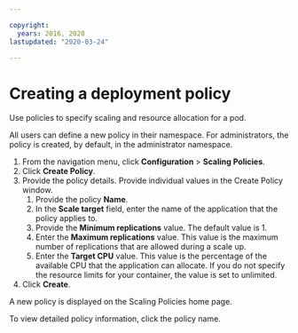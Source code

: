 ```yaml
---

copyright:
  years: 2016, 2020
lastupdated: "2020-03-24"

---
```


# Creating a deployment policy

Use policies to specify scaling and resource allocation for a pod.

All users can define a new policy in their namespace. For administrators, the policy is created, by default, in the administrator namespace.

1. From the navigation menu, click **Configuration** > **Scaling Policies**.
2. Click **Create Policy**.
3. Provide the policy details. Provide individual values in the Create Policy window.
    1. Provide the policy **Name**.
    2. In the **Scale target** field, enter the name of the application that the policy applies to.
    3. Provide the **Minimum replications** value. The default value is 1.
    4. Enter the **Maximum replications** value. This value is the maximum number of replications that are allowed during a scale up.
    5. Enter the **Target CPU** value. This value is the percentage of the available CPU that the application can allocate. If you do not specify the resource limits for your container, the value is set to unlimited.
4. Click **Create**.

A new policy is displayed on the Scaling Policies home page.

To view detailed policy information, click the policy name.
